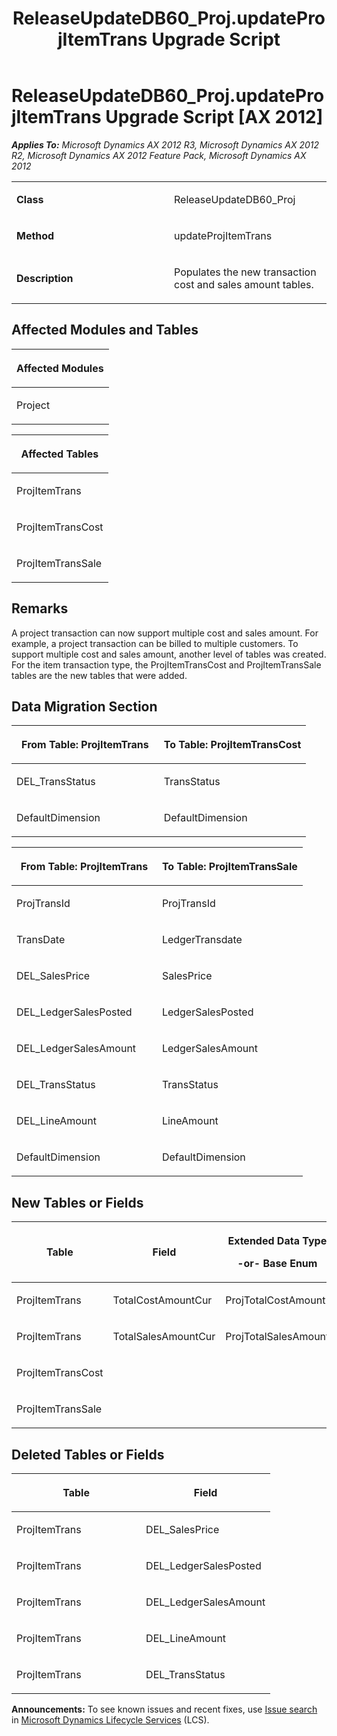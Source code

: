 ﻿---
title: ReleaseUpdateDB60_Proj.updateProjItemTrans Upgrade Script
TOCTitle: ReleaseUpdateDB60_Proj.updateProjItemTrans Upgrade Script
ms:assetid: 6c0b1575-3512-f0d2-99d8-ccf2671b11fe
ms:mtpsurl: https://msdn.microsoft.com/en-us/library/JJ685685(v=AX.60)
ms:contentKeyID: 49708886
ms.date: 05/18/2015
mtps_version: v=AX.60
---

# ReleaseUpdateDB60\_Proj.updateProjItemTrans Upgrade Script [AX 2012]


_**Applies To:** Microsoft Dynamics AX 2012 R3, Microsoft Dynamics AX 2012 R2, Microsoft Dynamics AX 2012 Feature Pack, Microsoft Dynamics AX 2012_

<table>
<colgroup>
<col style="width: 50%" />
<col style="width: 50%" />
</colgroup>
<tbody>
<tr class="odd">
<td><p><strong>Class</strong></p></td>
<td><p>ReleaseUpdateDB60_Proj</p></td>
</tr>
<tr class="even">
<td><p><strong>Method</strong></p></td>
<td><p>updateProjItemTrans</p></td>
</tr>
<tr class="odd">
<td><p><strong>Description</strong></p></td>
<td><p>Populates the new transaction cost and sales amount tables.</p></td>
</tr>
</tbody>
</table>


## Affected Modules and Tables

<table>
<colgroup>
<col style="width: 100%" />
</colgroup>
<thead>
<tr class="header">
<th><p>Affected Modules</p></th>
</tr>
</thead>
<tbody>
<tr class="odd">
<td><p>Project</p></td>
</tr>
</tbody>
</table>


<table>
<colgroup>
<col style="width: 100%" />
</colgroup>
<thead>
<tr class="header">
<th><p>Affected Tables</p></th>
</tr>
</thead>
<tbody>
<tr class="odd">
<td><p>ProjItemTrans</p></td>
</tr>
<tr class="even">
<td><p>ProjItemTransCost</p></td>
</tr>
<tr class="odd">
<td><p>ProjItemTransSale</p></td>
</tr>
</tbody>
</table>


## Remarks

A project transaction can now support multiple cost and sales amount. For example, a project transaction can be billed to multiple customers. To support multiple cost and sales amount, another level of tables was created. For the item transaction type, the ProjItemTransCost and ProjItemTransSale tables are the new tables that were added.

## Data Migration Section

<table>
<colgroup>
<col style="width: 50%" />
<col style="width: 50%" />
</colgroup>
<thead>
<tr class="header">
<th><p>From Table: ProjItemTrans</p></th>
<th><p>To Table: ProjItemTransCost</p></th>
</tr>
</thead>
<tbody>
<tr class="odd">
<td><p>DEL_TransStatus</p></td>
<td><p>TransStatus</p></td>
</tr>
<tr class="even">
<td><p>DefaultDimension</p></td>
<td><p>DefaultDimension</p></td>
</tr>
</tbody>
</table>


<table>
<colgroup>
<col style="width: 50%" />
<col style="width: 50%" />
</colgroup>
<thead>
<tr class="header">
<th><p>From Table: ProjItemTrans</p></th>
<th><p>To Table: ProjItemTransSale</p></th>
</tr>
</thead>
<tbody>
<tr class="odd">
<td><p>ProjTransId</p></td>
<td><p>ProjTransId</p></td>
</tr>
<tr class="even">
<td><p>TransDate</p></td>
<td><p>LedgerTransdate</p></td>
</tr>
<tr class="odd">
<td><p>DEL_SalesPrice</p></td>
<td><p>SalesPrice</p></td>
</tr>
<tr class="even">
<td><p>DEL_LedgerSalesPosted</p></td>
<td><p>LedgerSalesPosted</p></td>
</tr>
<tr class="odd">
<td><p>DEL_LedgerSalesAmount</p></td>
<td><p>LedgerSalesAmount</p></td>
</tr>
<tr class="even">
<td><p>DEL_TransStatus</p></td>
<td><p>TransStatus</p></td>
</tr>
<tr class="odd">
<td><p>DEL_LineAmount</p></td>
<td><p>LineAmount</p></td>
</tr>
<tr class="even">
<td><p>DefaultDimension</p></td>
<td><p>DefaultDimension</p></td>
</tr>
</tbody>
</table>


## New Tables or Fields

<table>
<colgroup>
<col style="width: 33%" />
<col style="width: 33%" />
<col style="width: 33%" />
</colgroup>
<thead>
<tr class="header">
<th><p>Table</p></th>
<th><p>Field</p></th>
<th><p>Extended Data Type</p>
<p>-or- Base Enum</p></th>
</tr>
</thead>
<tbody>
<tr class="odd">
<td><p>ProjItemTrans</p></td>
<td><p>TotalCostAmountCur</p></td>
<td><p>ProjTotalCostAmount</p></td>
</tr>
<tr class="even">
<td><p>ProjItemTrans</p></td>
<td><p>TotalSalesAmountCur</p></td>
<td><p>ProjTotalSalesAmount</p></td>
</tr>
<tr class="odd">
<td><p>ProjItemTransCost</p></td>
<td><p></p></td>
<td><p></p></td>
</tr>
<tr class="even">
<td><p>ProjItemTransSale</p></td>
<td><p></p></td>
<td><p></p></td>
</tr>
</tbody>
</table>


## Deleted Tables or Fields

<table>
<colgroup>
<col style="width: 50%" />
<col style="width: 50%" />
</colgroup>
<thead>
<tr class="header">
<th><p>Table</p></th>
<th><p>Field</p></th>
</tr>
</thead>
<tbody>
<tr class="odd">
<td><p>ProjItemTrans</p></td>
<td><p>DEL_SalesPrice</p></td>
</tr>
<tr class="even">
<td><p>ProjItemTrans</p></td>
<td><p>DEL_LedgerSalesPosted</p></td>
</tr>
<tr class="odd">
<td><p>ProjItemTrans</p></td>
<td><p>DEL_LedgerSalesAmount</p></td>
</tr>
<tr class="even">
<td><p>ProjItemTrans</p></td>
<td><p>DEL_LineAmount</p></td>
</tr>
<tr class="odd">
<td><p>ProjItemTrans</p></td>
<td><p>DEL_TransStatus</p></td>
</tr>
</tbody>
</table>

  
**Announcements:** To see known issues and recent fixes, use [Issue search](http://go.microsoft.com/fwlink/?linkid=389258) in [Microsoft Dynamics Lifecycle Services](http://go.microsoft.com/fwlink/?linkid=306505) (LCS).

